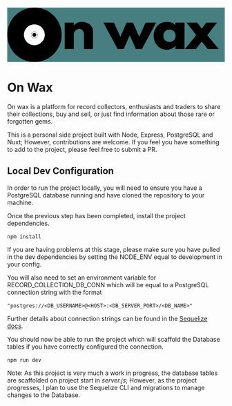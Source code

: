 ![alt text](./img/477e80_blacked.png "On Wax Logo")

# On Wax

On wax is a platform for record collectors, enthusiasts and traders to share their collections, buy and sell, or just find information about those rare or forgotten gems.

This is a personal side project built with Node, Express, PostgreSQL and Nuxt; However, contributions are welcome. If you feel you have something to add to the project, please feel free to submit a PR.

## Local Dev Configuration

In order to run the project locally, you will need to ensure you have a PostgreSQL database running and have cloned the repository to your machine.

Once the previous step has been completed, install the project dependencies.

```
npm install
```

If you are having problems at this stage, please make sure you have pulled in the dev dependencies by setting the NODE_ENV equal to development in your config.

You will also need to set an environment variable for RECORD_COLLECTION_DB_CONN which will be equal to a PostgreSQL connection string with the format

```
"postgres://<DB_USERNAME>@<HOST>:<DB_SERVER_PORT>/<DB_NAME>"
```

Further details about connection strings can be found in the [Sequelize docs](https://sequelize.org/master/manual/getting-started.html).

You should now be able to run the project which will scaffold the Database tables if you have correctly configured the connection.

```
npm run dev
```

Note: As this project is very much a work in progress, the database tables are scaffolded on project start in _server.js_; However, as the project progresses, I plan to use the Sequelize CLI and migrations to manage changes to the Database.
